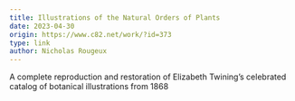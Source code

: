 ```yaml
---
title: Illustrations of the Natural Orders of Plants
date: 2023-04-30
origin: https://www.c82.net/work/?id=373
type: link
author: Nicholas Rougeux
---
```


A complete reproduction and restoration of Elizabeth Twining’s celebrated catalog of botanical illustrations from 1868
